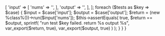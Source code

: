 <?php

/**
 * @Author: GeekWho
 * @Date:   2018-12-06 17:04:31
 * @Last Modified by:   GeekWho
 * @Last Modified time: 2018-12-09 23:45:37
 */
class %class%Test extends \PHPUnit\Framework\TestCase
{
    public function testRun()
    {
        $tests = [
            'case1' => [
                'input' => [
                    'nums' => '',
                ],
                'output' => '',
            ],
        ];
        foreach ($tests as $key => $case) {
            $input  = $case['input'];
            $output = $case['output'];
            $return = (new %class%())->run($input['nums']);
            $this->assertEquals(
                true,
                $return == $output,
                sprintf(
                    "run test $key failed. return %s output %s",
                    var_export($return, true),
                    var_export($output, true)
                )
            );

        }
    }
}

